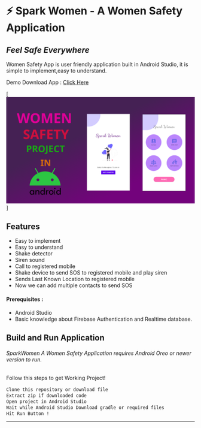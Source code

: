 # ⚡ Spark Women - A Women Safety Application
## _Feel Safe Everywhere_


Women Safety App is user friendly application built in Android Studio,
it is simple to implement,easy to understand.

Demo Download App : [Click Here](https://docs.google.com/forms/d/e/1FAIpQLSc8E1s3tfYRgwSm7aKvZITP_DUPZKQxfeuexXq_rxOflQ9myA/viewform?usp=sf_link)

[<img src="media/SPARKWOMEN.png" />]




## Features

- Easy to implement
- Easy to understand
- Shake detector
- Siren sound
- Call to registered mobile
- Shake device to send SOS to registered mobile and play siren
- Sends Last Known Location to registered mobile
- Now we can add multiple contacts to send SOS

#### Prerequisites :
- Android Studio
- Basic knowledge about Firebase Authentication and Realtime database.
## Build and Run Application

###### SparkWomen A Women Safety Application requires Android Oreo or newer version to run.
Follow this steps to get Working Project!
```
Clone this repository or download file
Extract zip if downloaded code
Open project in Android Studio
Wait while Android Studio Download gradle or required files
Hit Run Button !
```

------------
